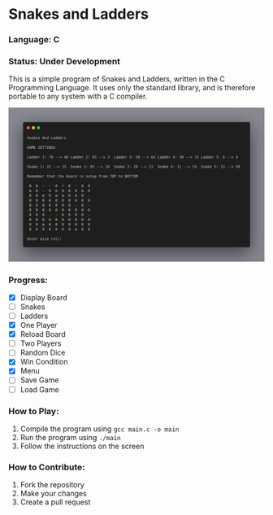 # Snakes and Ladders
### Language: C
### Status: Under Development

This is a simple program of Snakes and Ladders, written in the C Programming Language. It uses only the standard library, and is therefore portable to any system with a C compiler.

![](./assets/ss_beta.png)

### Progress:
- [x] Display Board
- [ ] Snakes
- [ ] Ladders
- [x] One Player
- [x] Reload Board
- [ ] Two Players
- [ ] Random Dice
- [x] Win Condition
- [x] Menu
- [ ] Save Game
- [ ] Load Game

### How to Play:
1. Compile the program using `gcc main.c -o main`
2. Run the program using `./main`
3. Follow the instructions on the screen

### How to Contribute:
1. Fork the repository
2. Make your changes
3. Create a pull request


